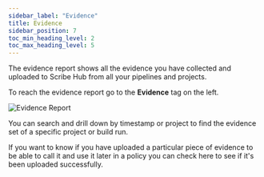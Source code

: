 ```yaml
---
sidebar_label: "Evidence"
title: Evidence
sidebar_position: 7
toc_min_heading_level: 2
toc_max_heading_level: 5
---
```


The evidence report shows all the evidence you have collected and uploaded to Scribe Hub from all your pipelines and projects. 

To reach the evidence report go to the **Evidence** tag on the left.

<img src='../../img/start/evidence-start.jpg' alt='Evidence Report'/>

You can search and drill down by timestamp or project to find the evidence set of a specific project or build run.

If you want to know if you have uploaded a particular piece of evidence to be able to call it and use it later in a policy you can check here to see if it's been uploaded successfully. 
